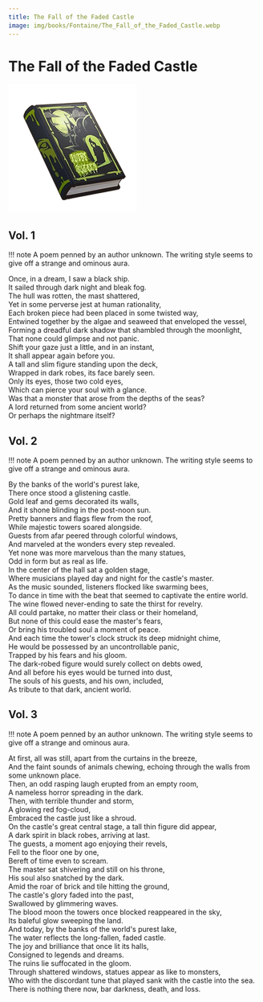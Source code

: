 ```yaml
---
title: The Fall of the Faded Castle
image: img/books/Fontaine/The_Fall_of_the_Faded_Castle.webp
---
```


# The Fall of the Faded Castle

![Book Image](../../img/books/Fontaine/The_Fall_of_the_Faded_Castle.webp)
  
## Vol. 1

!!! note
    A poem penned by an author unknown. The writing style seems to give off a strange and ominous aura.
  
Once, in a dream, I saw a black ship.  
It sailed through dark night and bleak fog.  
The hull was rotten, the mast shattered,  
Yet in some perverse jest at human rationality,  
Each broken piece had been placed in some twisted way,  
Entwined together by the algae and seaweed that enveloped the vessel,  
Forming a dreadful dark shadow that shambled through the moonlight,  
That none could glimpse and not panic.  
Shift your gaze just a little, and in an instant,  
It shall appear again before you.  
A tall and slim figure standing upon the deck,  
Wrapped in dark robes, its face barely seen.  
Only its eyes, those two cold eyes,  
Which can pierce your soul with a glance.  
Was that a monster that arose from the depths of the seas?  
A lord returned from some ancient world?  
Or perhaps the nightmare itself?  
  
## Vol. 2

!!! note
    A poem penned by an author unknown. The writing style seems to give off a strange and ominous aura.
  
By the banks of the world's purest lake,  
There once stood a glistening castle.  
Gold leaf and gems decorated its walls,  
And it shone blinding in the post-noon sun.  
Pretty banners and flags flew from the roof,  
While majestic towers soared alongside.  
Guests from afar peered through colorful windows,  
And marveled at the wonders every step revealed.  
Yet none was more marvelous than the many statues,  
Odd in form but as real as life.  
In the center of the hall sat a golden stage,  
Where musicians played day and night for the castle's master.  
As the music sounded, listeners flocked like swarming bees,  
To dance in time with the beat that seemed to captivate the entire world.  
The wine flowed never-ending to sate the thirst for revelry.  
All could partake, no matter their class or their homeland,  
But none of this could ease the master's fears,  
Or bring his troubled soul a moment of peace.  
And each time the tower's clock struck its deep midnight chime,  
He would be possessed by an uncontrollable panic,  
Trapped by his fears and his gloom.  
The dark-robed figure would surely collect on debts owed,  
And all before his eyes would be turned into dust,  
The souls of his guests, and his own, included,  
As tribute to that dark, ancient world.  
  
## Vol. 3

!!! note
    A poem penned by an author unknown. The writing style seems to give off a strange and ominous aura.
  
At first, all was still, apart from the curtains in the breeze,  
And the faint sounds of animals chewing, echoing through the walls from some unknown place.  
Then, an odd rasping laugh erupted from an empty room,  
A nameless horror spreading in the dark.  
Then, with terrible thunder and storm,  
A glowing red fog-cloud,  
Embraced the castle just like a shroud.  
On the castle's great central stage, a tall thin figure did appear,  
A dark spirit in black robes, arriving at last.  
The guests, a moment ago enjoying their revels,  
Fell to the floor one by one,  
Bereft of time even to scream.  
The master sat shivering and still on his throne,  
His soul also snatched by the dark.  
Amid the roar of brick and tile hitting the ground,  
The castle's glory faded into the past,  
Swallowed by glimmering waves.  
The blood moon the towers once blocked reappeared in the sky,  
Its baleful glow sweeping the land.  
And today, by the banks of the world's purest lake,  
The water reflects the long-fallen, faded castle.  
The joy and brilliance that once lit its halls,  
Consigned to legends and dreams.  
The ruins lie suffocated in the gloom.  
Through shattered windows, statues appear as like to monsters,  
Who with the discordant tune that played sank with the castle into the sea.  
There is nothing there now, bar darkness, death, and loss.